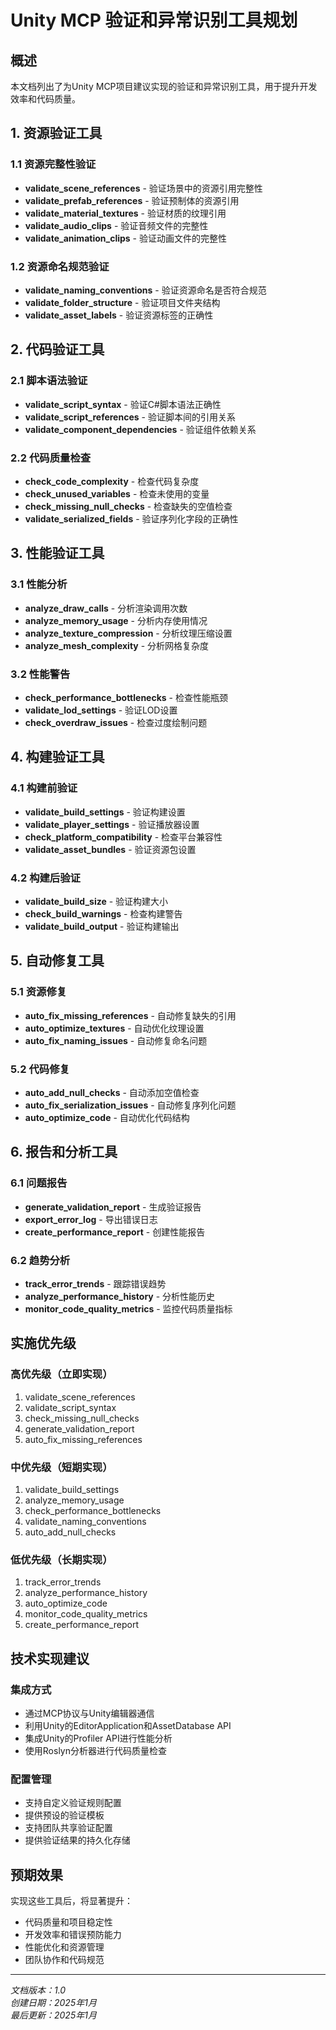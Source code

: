 # Unity MCP 验证和异常识别工具规划

## 概述
本文档列出了为Unity MCP项目建议实现的验证和异常识别工具，用于提升开发效率和代码质量。

## 1. 资源验证工具

### 1.1 资源完整性验证
- **validate_scene_references** - 验证场景中的资源引用完整性
- **validate_prefab_references** - 验证预制体的资源引用
- **validate_material_textures** - 验证材质的纹理引用
- **validate_audio_clips** - 验证音频文件的完整性
- **validate_animation_clips** - 验证动画文件的完整性

### 1.2 资源命名规范验证
- **validate_naming_conventions** - 验证资源命名是否符合规范
- **validate_folder_structure** - 验证项目文件夹结构
- **validate_asset_labels** - 验证资源标签的正确性

## 2. 代码验证工具

### 2.1 脚本语法验证
- **validate_script_syntax** - 验证C#脚本语法正确性
- **validate_script_references** - 验证脚本间的引用关系
- **validate_component_dependencies** - 验证组件依赖关系

### 2.2 代码质量检查
- **check_code_complexity** - 检查代码复杂度
- **check_unused_variables** - 检查未使用的变量
- **check_missing_null_checks** - 检查缺失的空值检查
- **validate_serialized_fields** - 验证序列化字段的正确性

## 3. 性能验证工具

### 3.1 性能分析
- **analyze_draw_calls** - 分析渲染调用次数
- **analyze_memory_usage** - 分析内存使用情况
- **analyze_texture_compression** - 分析纹理压缩设置
- **analyze_mesh_complexity** - 分析网格复杂度

### 3.2 性能警告
- **check_performance_bottlenecks** - 检查性能瓶颈
- **validate_lod_settings** - 验证LOD设置
- **check_overdraw_issues** - 检查过度绘制问题

## 4. 构建验证工具

### 4.1 构建前验证
- **validate_build_settings** - 验证构建设置
- **validate_player_settings** - 验证播放器设置
- **check_platform_compatibility** - 检查平台兼容性
- **validate_asset_bundles** - 验证资源包设置

### 4.2 构建后验证
- **validate_build_size** - 验证构建大小
- **check_build_warnings** - 检查构建警告
- **validate_build_output** - 验证构建输出

## 5. 自动修复工具

### 5.1 资源修复
- **auto_fix_missing_references** - 自动修复缺失的引用
- **auto_optimize_textures** - 自动优化纹理设置
- **auto_fix_naming_issues** - 自动修复命名问题

### 5.2 代码修复
- **auto_add_null_checks** - 自动添加空值检查
- **auto_fix_serialization_issues** - 自动修复序列化问题
- **auto_optimize_code** - 自动优化代码结构

## 6. 报告和分析工具

### 6.1 问题报告
- **generate_validation_report** - 生成验证报告
- **export_error_log** - 导出错误日志
- **create_performance_report** - 创建性能报告

### 6.2 趋势分析
- **track_error_trends** - 跟踪错误趋势
- **analyze_performance_history** - 分析性能历史
- **monitor_code_quality_metrics** - 监控代码质量指标

## 实施优先级

### 高优先级（立即实现）
1. validate_scene_references
2. validate_script_syntax
3. check_missing_null_checks
4. generate_validation_report
5. auto_fix_missing_references

### 中优先级（短期实现）
1. validate_build_settings
2. analyze_memory_usage
3. check_performance_bottlenecks
4. validate_naming_conventions
5. auto_add_null_checks

### 低优先级（长期实现）
1. track_error_trends
2. analyze_performance_history
3. auto_optimize_code
4. monitor_code_quality_metrics
5. create_performance_report

## 技术实现建议

### 集成方式
- 通过MCP协议与Unity编辑器通信
- 利用Unity的EditorApplication和AssetDatabase API
- 集成Unity的Profiler API进行性能分析
- 使用Roslyn分析器进行代码质量检查

### 配置管理
- 支持自定义验证规则配置
- 提供预设的验证模板
- 支持团队共享验证配置
- 提供验证结果的持久化存储

## 预期效果

实现这些工具后，将显著提升：
- 代码质量和项目稳定性
- 开发效率和错误预防能力
- 性能优化和资源管理
- 团队协作和代码规范

---

*文档版本：1.0*  
*创建日期：2025年1月*  
*最后更新：2025年1月*